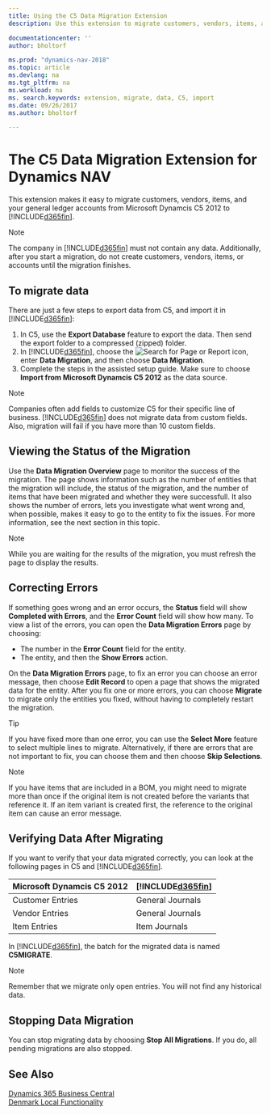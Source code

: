 ```yaml
---
title: Using the C5 Data Migration Extension 
description: Use this extension to migrate customers, vendors, items, and general ledger accounts from Microsoft Dynamics C5 2012 to Dynamics NAV. 

documentationcenter: ''
author: bholtorf

ms.prod: "dynamics-nav-2018"
ms.topic: article
ms.devlang: na
ms.tgt_pltfrm: na
ms.workload: na
ms. search.keywords: extension, migrate, data, C5, import
ms.date: 09/26/2017
ms.author: bholtorf

---
```


# The C5 Data Migration Extension for Dynamics NAV
This extension makes it easy to migrate customers, vendors, items, and your general ledger accounts from Microsoft Dynamcis C5 2012 to [!INCLUDE[d365fin](../../includes/d365fin_md.md)]. 

> [!Note] 
> The company in [!INCLUDE[d365fin](../../includes/d365fin_md.md)] must not contain any data. Additionally, after you start a migration, do not create customers, vendors, items, or accounts until the migration finishes.

## To migrate data
There are just a few steps to export data from C5, and import it in [!INCLUDE[d365fin](../../includes/d365fin_md.md)]: 

1. In C5, use the **Export Database** feature to export the data. Then send the export folder to a compressed (zipped) folder.  
2. In [!INCLUDE[d365fin](../../includes/d365fin_md.md)], choose the ![Search for Page or Report](../../media/ui-search/search_small.png "Search for Page or Report icon") icon, enter **Data Migration**, and then choose **Data Migration**.
3. Complete the steps in the assisted setup guide. Make sure to choose **Import from Microsoft Dynamcis C5 2012** as the data source.  

> [!Note] 
> Companies often add fields to customize C5 for their specific line of business. [!INCLUDE[d365fin](../../includes/d365fin_md.md)] does not migrate data from custom fields. Also, migration will fail if you have more than 10 custom fields. 

## Viewing the Status of the Migration
Use the **Data Migration Overview** page to monitor the success of the migration. The page shows information such as the number of entities that the migration will include, the status of the migration, and the number of items that have been migrated and whether they were successfull. It also shows the number of errors, lets you investigate what went wrong and, when possible, makes it easy to go to the entity to fix the issues. For more information, see the next section in this topic. 

> [!Note] 
> While you are waiting for the results of the migration, you must refresh the page to display the results.

## Correcting Errors
If something goes wrong and an error occurs, the **Status** field will show **Completed with Errors**, and the **Error Count** field will show how many. To view a list of the errors, you can open the **Data Migration Errors** page by choosing:

* The number in the **Error Count** field for the entity. 
* The entity, and then the **Show Errors** action. 

On the **Data Migration Errors** page, to fix an error you can choose an error message, then choose **Edit Record** to open a page that shows the migrated data for the entity. After you fix one or more errors, you can choose **Migrate** to migrate only the entities you fixed, without having to completely restart the migration.    
> [!Tip]
> If you have fixed more than one error, you can use the **Select More** feature to select multiple lines to migrate. Alternatively, if there are errors that are not important to fix, you can choose them and then choose **Skip Selections**.

> [!Note]
> If you have items that are included in a BOM, you might need to migrate more than once if the original item is not created before the variants that reference it. If an item variant is created first, the reference to the original item can cause an error message.  

## Verifying Data After Migrating 
If you want to verify that your data migrated correctly, you can look at the following pages in C5 and [!INCLUDE[d365fin](../../includes/d365fin_md.md)].

|Microsoft Dynamcis C5 2012 | [!INCLUDE[d365fin](../../includes/d365fin_md.md)]|
|-----|-----|
|Customer Entries| General Journals|
|Vendor Entries| General Journals|
|Item Entries| Item Journals|

In [!INCLUDE[d365fin](../../includes/d365fin_md.md)], the batch for the migrated data is named **C5MIGRATE**. 

> [!Note]
> Remember that we migrate only open entries. You will not find any historical data.

## Stopping Data Migration
You can stop migrating data by choosing **Stop All Migrations**. If you do, all pending migrations are also stopped.

## See Also
[Dynamics 365 Business Central](/dynamics365/business-central/)  
[Denmark Local Functionality](denmark-local-functionality.md)  
  
